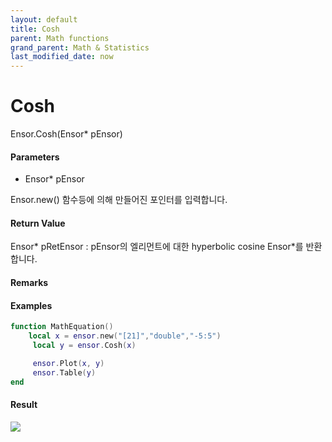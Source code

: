 ```yaml
---
layout: default
title: Cosh
parent: Math functions
grand_parent: Math & Statistics
last_modified_date: now
---
```


# Cosh

Ensor.Cosh\(Ensor\* pEnsor\)

#### Parameters

* Ensor\* pEnsor

Ensor.new\(\) 함수등에 의해 만들어진 포인터를 입력합니다.

#### Return Value

Ensor\* pRetEnsor : pEnsor의 엘리먼트에 대한 hyperbolic cosine Ensor\*를 반환합니다.

#### Remarks

#### Examples

```lua
function MathEquation()
    local x = ensor.new("[21]","double","-5:5")
     local y = ensor.Cosh(x)

     ensor.Plot(x, y)
     ensor.Table(y)
end
```

#### Result

![](./MathAPI/CoshResult.png)

